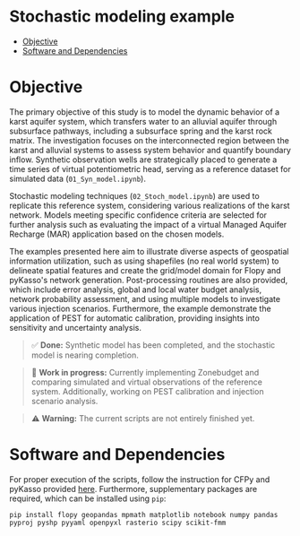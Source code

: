 # Stochastic modeling example <!-- omit in toc -->

- [Objective](#objective)
- [Software and Dependencies](#software-and-dependencies)

# Objective

The primary objective of this study is to model the dynamic behavior of a karst aquifer system, which transfers water to an alluvial aquifer through subsurface pathways, including a subsurface spring and the karst rock matrix. The investigation focuses on the interconnected region between the karst and alluvial systems to assess system behavior and quantify boundary inflow. Synthetic observation wells are strategically placed to generate a time series of virtual potentiometric head, serving as a reference dataset for simulated data (`01_Syn_model.ipynb`).

Stochastic modeling techniques (`02_Stoch_model.ipynb`) are used to replicate this reference system, considering various realizations of the karst network. Models meeting specific confidence criteria are selected for further analysis such as evaluating the impact of a virtual Managed Aquifer Recharge (MAR) application based on the chosen models.

The examples presented here aim to illustrate diverse aspects of geospatial information utilization, such as using shapefiles (no real world system) to delineate spatial features and create the grid/model domain for Flopy and pyKasso's network generation. Post-processing routines are also provided, which include error analysis, global and local water budget analysis, network probability assessment, and using multiple models to investigate various injection scenarios. Furthermore, the example demonstrate the application of PEST for automatic calibration, providing insights into sensitivity and uncertainty analysis.

>:white_check_mark: **Done:** Synthetic model has been completed, and the stochastic model is nearing completion.

>:construction: **Work in progress:** Currently implementing Zonebudget and comparing simulated and virtual observations of the reference system. Additionally, working on PEST calibration and injection scenario analysis.

>:warning: **Warning:** The current scripts are not entirely finished yet.

# Software and Dependencies

For proper execution of the scripts, follow the instruction for CFPy and pyKasso provided [here][CFPy]. Furthermore, supplementary packages are required, which can be installed using `pip`:

`pip install flopy geopandas mpmath matplotlib notebook numpy pandas pyproj pyshp pyyaml openpyxl rasterio scipy scikit-fmm`

[Links]: #
[CFPy]: https://github.com/iGW-TU-Dresden/CFPy "Link to CFPy github"


